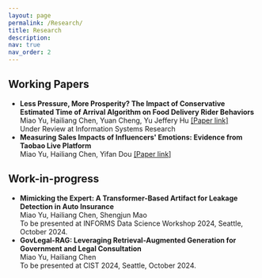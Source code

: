 ```yaml
---
layout: page
permalink: /Research/
title: Research
description: 
nav: true
nav_order: 2
---
```

<!-- _pages/research.md -->

<!-- Working Papers Section -->

<div class="working-papers">
  <h2>Working Papers</h2>
  <ul>
    <li>
      <strong>Less Pressure, More Prosperity? The Impact of Conservative Estimated Time of Arrival Algorithm on Food Delivery Rider Behaviors</strong><br>
      Miao Yu, Hailiang Chen, Yuan Cheng, Yu Jeffery Hu 
      <a href="https://papers.ssrn.com/sol3/papers.cfm?abstract_id=4631152" target="_blank">[Paper link]</a><br>
      Under Review at Information Systems Research
    </li>
    <li>
      <strong>Measuring Sales Impacts of Influencers' Emotions: Evidence from Taobao Live Platform</strong><br>
      Miao Yu, Hailiang Chen, Yifan Dou 
      <a href="https://papers.ssrn.com/sol3/papers.cfm?abstract_id=4141860" target="_blank"> [Paper link]</a><br>
    </li>
  </ul>
</div>

<!-- Work in Progress Section -->

<div class="work-in-progress">
  <h2>Work-in-progress</h2>
  <ul>
    <li>
      <strong>Mimicking the Expert: A Transformer-Based Artifact for Leakage Detection in Auto Insurance</strong><br>
      Miao Yu, Hailiang Chen, Shengjun Mao <br>
      To be presented at INFORMS Data Science Workshop 2024, Seattle, October 2024.
    </li>
    <li>
      <strong>GovLegal-RAG: Leveraging Retrieval-Augmented Generation for Government and Legal Consultation</strong><br>
      Miao Yu, Hailiang Chen <br>
      To be presented at CIST 2024, Seattle, October 2024.
    </li>
  </ul>
</div>
